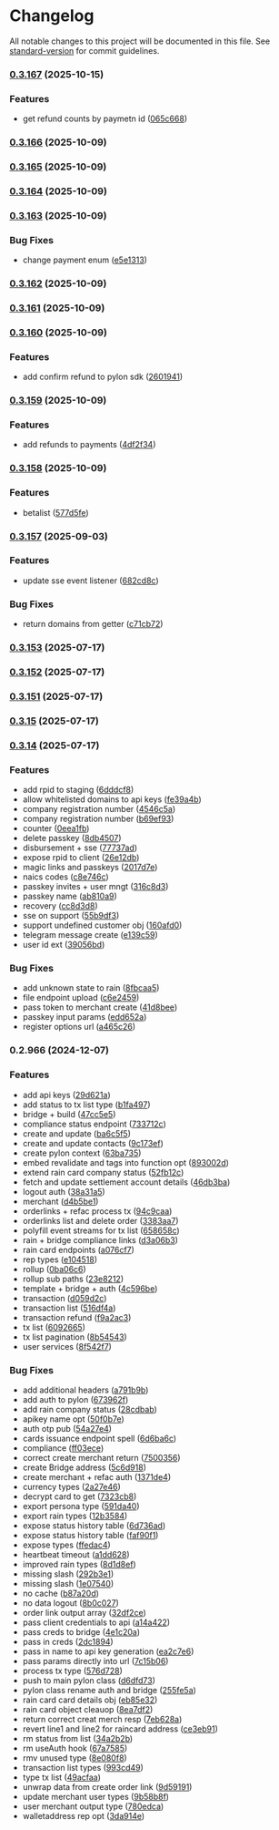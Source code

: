 # Changelog

All notable changes to this project will be documented in this file. See [standard-version](https://github.com/conventional-changelog/standard-version) for commit guidelines.

### [0.3.167](https://github.com/monetic-labs/sdk/compare/v0.3.166...v0.3.167) (2025-10-15)


### Features

* get refund counts by paymetn id ([065c668](https://github.com/monetic-labs/sdk/commit/065c66822adbbff397128022e54f839a09629f4b))

### [0.3.166](https://github.com/monetic-labs/sdk/compare/v0.3.165...v0.3.166) (2025-10-09)

### [0.3.165](https://github.com/monetic-labs/sdk/compare/v0.3.164...v0.3.165) (2025-10-09)

### [0.3.164](https://github.com/monetic-labs/sdk/compare/v0.3.163...v0.3.164) (2025-10-09)

### [0.3.163](https://github.com/monetic-labs/sdk/compare/v0.3.162...v0.3.163) (2025-10-09)


### Bug Fixes

* change payment enum ([e5e1313](https://github.com/monetic-labs/sdk/commit/e5e13130c20ba45b6434c0485a63e468ec85a2bb))

### [0.3.162](https://github.com/monetic-labs/sdk/compare/v0.3.161...v0.3.162) (2025-10-09)

### [0.3.161](https://github.com/monetic-labs/sdk/compare/v0.3.160...v0.3.161) (2025-10-09)

### [0.3.160](https://github.com/monetic-labs/sdk/compare/v0.3.159...v0.3.160) (2025-10-09)


### Features

* add confirm refund to pylon sdk ([2601941](https://github.com/monetic-labs/sdk/commit/26019413c6878261cc9ca8611aa19ebe99ccaa58))

### [0.3.159](https://github.com/monetic-labs/sdk/compare/v0.3.158...v0.3.159) (2025-10-09)


### Features

* add refunds to payments ([4df2f34](https://github.com/monetic-labs/sdk/commit/4df2f34d40974353f387fe6196536cd8b70a9888))

### [0.3.158](https://github.com/monetic-labs/sdk/compare/v0.3.157...v0.3.158) (2025-10-09)


### Features

* betalist ([577d5fe](https://github.com/monetic-labs/sdk/commit/577d5fe771b26c949cbc2ff9e63741eb11e7e45c))

### [0.3.157](https://github.com/monetic-labs/sdk/compare/v0.3.153...v0.3.157) (2025-09-03)


### Features

* update sse event listener ([682cd8c](https://github.com/monetic-labs/sdk/commit/682cd8cb25b8efaff963ddcca04237059540b576))


### Bug Fixes

* return domains from getter ([c71cb72](https://github.com/monetic-labs/sdk/commit/c71cb729784591aaaf4903695b03473190f1f03a))

### [0.3.153](https://github.com/monetic-labs/sdk/compare/v0.3.152...v0.3.153) (2025-07-17)

### [0.3.152](https://github.com/monetic-labs/sdk/compare/v0.3.151...v0.3.152) (2025-07-17)

### [0.3.151](https://github.com/monetic-labs/sdk/compare/v0.3.15...v0.3.151) (2025-07-17)

### [0.3.15](https://github.com/monetic-labs/sdk/compare/v0.3.14...v0.3.15) (2025-07-17)

### [0.3.14](https://github.com/monetic-labs/sdk/compare/v0.2.966...v0.3.14) (2025-07-17)


### Features

* add rpid to staging ([6dddcf8](https://github.com/monetic-labs/sdk/commit/6dddcf891d99e8f7b250b5de431fca5a46e14331))
* allow whitelisted domains to api keys ([fe39a4b](https://github.com/monetic-labs/sdk/commit/fe39a4b12e68a733d56aee4b1bb483e0ac7cdd04))
* company registration number ([4546c5a](https://github.com/monetic-labs/sdk/commit/4546c5a1ecc8a58913047bd944299ad387e46d9d))
* company registration number ([b69ef93](https://github.com/monetic-labs/sdk/commit/b69ef93bef749af3a9f5b05484991d6e117cdf02))
* counter ([0eea1fb](https://github.com/monetic-labs/sdk/commit/0eea1fb77fad9bae5a1076e0a91291f764aafbae))
* delete passkey ([8db4507](https://github.com/monetic-labs/sdk/commit/8db45078aa43840de759c26f34b9ef450ed6d480))
* disbursement + sse ([77737ad](https://github.com/monetic-labs/sdk/commit/77737ad0728c76db1845a119a9fa5d29aea77376))
* expose rpid to client ([26e12db](https://github.com/monetic-labs/sdk/commit/26e12dbcac2a39708e856fa9f8fc3c39ae029827))
* magic links and passkeys ([2017d7e](https://github.com/monetic-labs/sdk/commit/2017d7eda2793610366b2f265ffc8ebbfbf33ae0))
* naics codes ([c8e746c](https://github.com/monetic-labs/sdk/commit/c8e746ce6b53756ad127162615b5550af8363a8a))
* passkey invites + user mngt ([316c8d3](https://github.com/monetic-labs/sdk/commit/316c8d3e6ac1402ae27dcc9644728e1905db9f1b))
* passkey name ([ab810a9](https://github.com/monetic-labs/sdk/commit/ab810a9bc786ef570f5ee6f7977c94196bbcfb61))
* recovery ([cc8d3d8](https://github.com/monetic-labs/sdk/commit/cc8d3d84ed0b52fe367295c97f41da0c527c1390))
* sse on support ([55b9df3](https://github.com/monetic-labs/sdk/commit/55b9df3a9efd525d06c46954bf9a40cd28236415))
* support undefined customer obj ([160afd0](https://github.com/monetic-labs/sdk/commit/160afd0f23509f7a94e367407e673c62cefd5e87))
* telegram message create ([e139c59](https://github.com/monetic-labs/sdk/commit/e139c59caa59d9adc55f484a9595d2cc801aec57))
* user id ext ([39056bd](https://github.com/monetic-labs/sdk/commit/39056bdc48133fc87c74a201f3dad166ce004ba0))


### Bug Fixes

* add unknown state to rain ([8fbcaa5](https://github.com/monetic-labs/sdk/commit/8fbcaa5d3f3ca8fc31b495fb37922fc30dad096a))
* file endpoint upload ([c6e2459](https://github.com/monetic-labs/sdk/commit/c6e24593b946c08d39578ffa745b7ee9f0ba6b67))
* pass token to merchant create ([41d8bee](https://github.com/monetic-labs/sdk/commit/41d8beee3029b9485e923746830b8eb0186693f7))
* passkey input params ([edd652a](https://github.com/monetic-labs/sdk/commit/edd652ab8c3e70e25381e17e2d6423ce95d922ff))
* register options url ([a465c26](https://github.com/monetic-labs/sdk/commit/a465c262bae6fa88f215d79c5f41f2c43c286be0))

### 0.2.966 (2024-12-07)


### Features

* add api keys ([29d621a](https://github.com/backpack-fux/pylon-sdk/commit/29d621a514120fbd41237829a3ab045e081cc72c))
* add status to tx list type ([b1fa497](https://github.com/backpack-fux/pylon-sdk/commit/b1fa497a7189f6429a01baee33e122563c3dc297))
* bridge + build ([47cc5e5](https://github.com/backpack-fux/pylon-sdk/commit/47cc5e5b7f15ad95fb3ac497ced4ce925ea8c378))
* compliance status endpoint ([733712c](https://github.com/backpack-fux/pylon-sdk/commit/733712caddf38668a7ca20ca2650aff698e8d9f0))
* create and update ([ba6c5f5](https://github.com/backpack-fux/pylon-sdk/commit/ba6c5f53fb74ea4d3227d4a4124ba3ce5857db3c))
* create and update contacts ([9c173ef](https://github.com/backpack-fux/pylon-sdk/commit/9c173ef134283fa2ee0873b8d5949795f0d97589))
* create pylon context ([63ba735](https://github.com/backpack-fux/pylon-sdk/commit/63ba735e3e3ed185269ea6cc218a76c2091b1dab))
* embed revalidate and tags into function opt ([893002d](https://github.com/backpack-fux/pylon-sdk/commit/893002d21ef48d005cffe2fc86030328ea6b4017))
* extend rain card company status ([52fb12c](https://github.com/backpack-fux/pylon-sdk/commit/52fb12ca336daff596f91f67eb99e39e5876574d))
* fetch and update settlement account details ([46db3ba](https://github.com/backpack-fux/pylon-sdk/commit/46db3baa5b8f0e2f7bf7b3fb1dda59278b3fa0da))
* logout auth ([38a31a5](https://github.com/backpack-fux/pylon-sdk/commit/38a31a509a5375d93638aa1ebf91607c3a67196d))
* merchant ([d4b5be1](https://github.com/backpack-fux/pylon-sdk/commit/d4b5be16ba5262a2edf6d7e37c2457315d6b7034))
* orderlinks + refac process tx ([94c9caa](https://github.com/backpack-fux/pylon-sdk/commit/94c9caae793b761ac642b3b7c84182a7b6b4472c))
* orderlinks list and delete order ([3383aa7](https://github.com/backpack-fux/pylon-sdk/commit/3383aa78578d5ecbf6e6e19776d6388136eb8bb8))
* polyfill event streams for tx list ([658658c](https://github.com/backpack-fux/pylon-sdk/commit/658658c86f24ed83e67390ce7db995637d2942e6))
* rain + bridge compliance links ([d3a06b3](https://github.com/backpack-fux/pylon-sdk/commit/d3a06b32b692809624d1a8b1a86d236d00d20daf))
* rain card endpoints ([a076cf7](https://github.com/backpack-fux/pylon-sdk/commit/a076cf77e5805342d5e30677c4501ee23d236573))
* rep types ([e104518](https://github.com/backpack-fux/pylon-sdk/commit/e1045186da1a0c3e86cd0f257e3d270fcbe4a033))
* rollup ([0ba06c6](https://github.com/backpack-fux/pylon-sdk/commit/0ba06c69899fafbbb291dcfa52fb4cafbe19c58d))
* rollup sub paths ([23e8212](https://github.com/backpack-fux/pylon-sdk/commit/23e8212ef42181e3948efe4cf9f06b675556cdc7))
* template + bridge + auth ([4c596be](https://github.com/backpack-fux/pylon-sdk/commit/4c596becdb23d3da98c78a803cd897ecdc4a8ba1))
* transaction ([d059d2c](https://github.com/backpack-fux/pylon-sdk/commit/d059d2c305af1298e37a7c3152df9c1223cf3bd9))
* transaction list ([516df4a](https://github.com/backpack-fux/pylon-sdk/commit/516df4ae3ee9e8142af07ad9e3c31c9f9c95d61c))
* transaction refund ([f9a2ac3](https://github.com/backpack-fux/pylon-sdk/commit/f9a2ac39f60ee2f23395f018be6877e70148f90b))
* tx list ([6092665](https://github.com/backpack-fux/pylon-sdk/commit/6092665c04f650fe2a18a1e6605cac625f7e8652))
* tx list pagination ([8b54543](https://github.com/backpack-fux/pylon-sdk/commit/8b545430d9101afcd4c31d578dcc39856e3a3781))
* user services ([8f542f7](https://github.com/backpack-fux/pylon-sdk/commit/8f542f7ac9467a96d820b8497dd4fa3dd8ac1e1c))


### Bug Fixes

* add additional headers ([a791b9b](https://github.com/backpack-fux/pylon-sdk/commit/a791b9bf4eaa98cacf82fee368527d00c52931ff))
* add auth to pylon ([673962f](https://github.com/backpack-fux/pylon-sdk/commit/673962f97851fe17a0644bce4c9d9ac68ab2383d))
* add rain company status ([28cdbab](https://github.com/backpack-fux/pylon-sdk/commit/28cdbab79b56ac327933886f542e1c0321c313a9))
* apikey name opt ([50f0b7e](https://github.com/backpack-fux/pylon-sdk/commit/50f0b7ead65dd8f62fca44f6ddc0031a4c3df434))
* auth otp pub ([54a27e4](https://github.com/backpack-fux/pylon-sdk/commit/54a27e4eb2028d8d830e920fa03dbcb17dd5f16c))
* cards issuance endpoint spell ([6d6ba6c](https://github.com/backpack-fux/pylon-sdk/commit/6d6ba6c63d275750e1e50d810becaa6c76efef22))
* compliance ([ff03ece](https://github.com/backpack-fux/pylon-sdk/commit/ff03ececa20f8cee0d6073440f400fad1187a0ac))
* correct create merchant return ([7500356](https://github.com/backpack-fux/pylon-sdk/commit/75003565f55a741e77b9ad1f76aa2de2acf7c35e))
* create Bridge address ([5c6d918](https://github.com/backpack-fux/pylon-sdk/commit/5c6d9180c406d6da13d176b64fa99e1486454fdd))
* create merchant + refac auth ([1371de4](https://github.com/backpack-fux/pylon-sdk/commit/1371de41b9645b2b22fffdba5e921efd9afe1984))
* currency types ([2a27e46](https://github.com/backpack-fux/pylon-sdk/commit/2a27e4635b0eeef7ee258faa1eef23626a18a011))
* decrypt card to get ([7323cb8](https://github.com/backpack-fux/pylon-sdk/commit/7323cb84004944f41a9d7f9757a6be02a64445a5))
* export persona type ([591da40](https://github.com/backpack-fux/pylon-sdk/commit/591da400722f0ced60ae3d7cfb1193511c6ea360))
* export rain types ([12b3584](https://github.com/backpack-fux/pylon-sdk/commit/12b3584f1c4398e4eff96f48784193393c3346a0))
* expose status history table ([6d736ad](https://github.com/backpack-fux/pylon-sdk/commit/6d736ada7151f381ebb86916a2141c1d90458aca))
* expose status history table ([faf90f1](https://github.com/backpack-fux/pylon-sdk/commit/faf90f173c43c34ae1e1e5df7d23fe3b49a5925e))
* expose types ([ffedac4](https://github.com/backpack-fux/pylon-sdk/commit/ffedac41edf1d48d65513c06cfcc3b5f525247b2))
* heartbeat timeout ([a1dd628](https://github.com/backpack-fux/pylon-sdk/commit/a1dd628210ff305b7b336462c23c76c8097a99cb))
* improved rain types ([8d1d8ef](https://github.com/backpack-fux/pylon-sdk/commit/8d1d8ef2bd3ddbde3e1d9fb2aed9cd8417646d0a))
* missing slash ([292b3e1](https://github.com/backpack-fux/pylon-sdk/commit/292b3e1774d27fada17878a15c1a6f974b47d416))
* missing slash ([1e07540](https://github.com/backpack-fux/pylon-sdk/commit/1e07540689accf87fb8cbee0681cada431698892))
* no cache ([b87a20d](https://github.com/backpack-fux/pylon-sdk/commit/b87a20daf90b9339102bb9b42841b94531c0160a))
* no data logout ([8b0c027](https://github.com/backpack-fux/pylon-sdk/commit/8b0c02720c94a9f1c8baaa58a5b683fadccccf8e))
* order link output array ([32df2ce](https://github.com/backpack-fux/pylon-sdk/commit/32df2ced5e156455e438da3bc6d9c5d8e1f56673))
* pass client credentials to api ([a14a422](https://github.com/backpack-fux/pylon-sdk/commit/a14a422f24b7ffead37bac74574845e628354332))
* pass creds to bridge ([4e1c20a](https://github.com/backpack-fux/pylon-sdk/commit/4e1c20aa97ad7d2c159b09cc0eee231586a17ef3))
* pass in creds ([2dc1894](https://github.com/backpack-fux/pylon-sdk/commit/2dc1894065936d88c7e6a5ea59858d154dfd488f))
* pass in name to api key generation ([ea2c7e6](https://github.com/backpack-fux/pylon-sdk/commit/ea2c7e63233e5494461865a46841f9b32728f064))
* pass params directly into url ([7c15b06](https://github.com/backpack-fux/pylon-sdk/commit/7c15b06cd358424d99aa7213826b24e76fa6c6cc))
* process tx type ([576d728](https://github.com/backpack-fux/pylon-sdk/commit/576d728c127062c7217487314772365709088f76))
* push to main pylon class ([d6dfd73](https://github.com/backpack-fux/pylon-sdk/commit/d6dfd73e66bb438d186dec9b6981c42109784c46))
* pylon class rename auth and bridge ([255fe5a](https://github.com/backpack-fux/pylon-sdk/commit/255fe5a444a736ef5d8427d49fc447d516b6bcad))
* rain card card details obj ([eb85e32](https://github.com/backpack-fux/pylon-sdk/commit/eb85e32e6d19eea671e52e9417bc30de3d1b8099))
* rain card object cleauop ([8ea7df2](https://github.com/backpack-fux/pylon-sdk/commit/8ea7df2edff20eb7e53e8fc55a482f8a0695ba68))
* return correct creat merch resp ([7eb628a](https://github.com/backpack-fux/pylon-sdk/commit/7eb628aa72d6628f2468893f45dfb371e7584dd5))
* revert line1 and line2 for raincard address ([ce3eb91](https://github.com/backpack-fux/pylon-sdk/commit/ce3eb91556261c4da58a482f5bebf712f6ab4c7f))
* rm status from list ([34a2b2b](https://github.com/backpack-fux/pylon-sdk/commit/34a2b2b6560ebedb9d88c43cea10c7e8409639c1))
* rm useAuth hook ([67a7585](https://github.com/backpack-fux/pylon-sdk/commit/67a7585bf92a4757cffebc209a026a260108500e))
* rmv unused type ([8e080f8](https://github.com/backpack-fux/pylon-sdk/commit/8e080f8b8d64b2573d509f0c20b1d12f524f69e9))
* transaction list types ([993cd49](https://github.com/backpack-fux/pylon-sdk/commit/993cd49114a65b59a65e8fe51b8facd5382d2ba1))
* type tx list ([49acfaa](https://github.com/backpack-fux/pylon-sdk/commit/49acfaa63f7538fc080a638cba494bcab4c31098))
* unwrap data from create order link ([9d59191](https://github.com/backpack-fux/pylon-sdk/commit/9d591918a509e695f6d29033a5397bf028b17589))
* update merchant user types ([9b58b8f](https://github.com/backpack-fux/pylon-sdk/commit/9b58b8fe59630d2892dd7856af824cf0831a67bf))
* user merchant output type ([780edca](https://github.com/backpack-fux/pylon-sdk/commit/780edcaaa9494878f3243650570cb3b49eb2058d))
* walletaddress rep opt ([3da914e](https://github.com/backpack-fux/pylon-sdk/commit/3da914e02caf04fa593c56bc2e1841b6e180203a))
